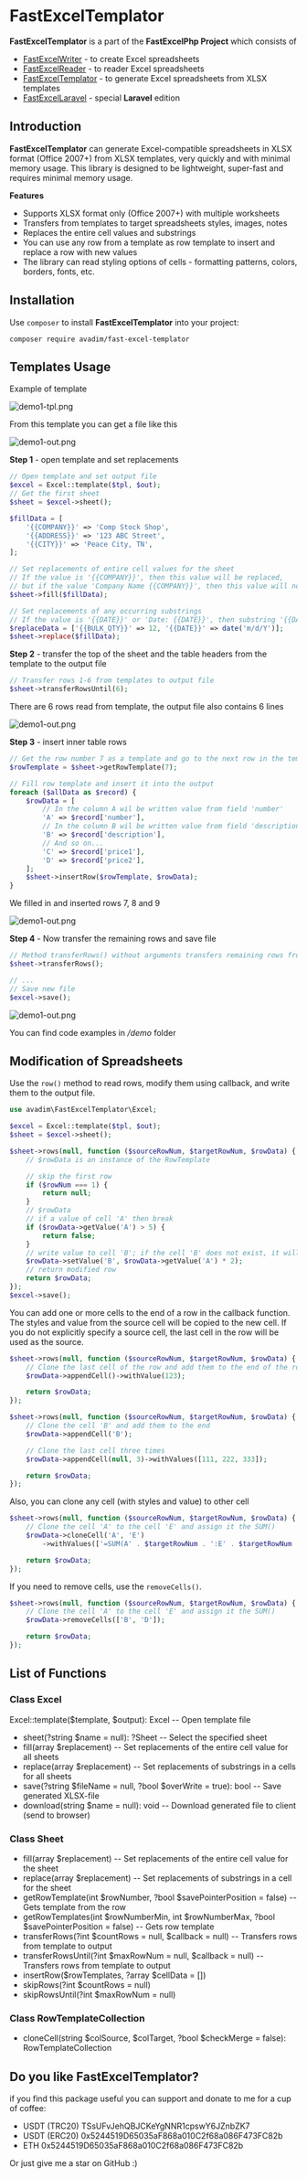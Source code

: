 # FastExcelTemplator

**FastExcelTemplator** is a part of the **FastExcelPhp Project** which consists of

* [FastExcelWriter](https://packagist.org/packages/avadim/fast-excel-writer) - to create Excel spreadsheets
* [FastExcelReader](https://packagist.org/packages/avadim/fast-excel-reader) - to reader Excel spreadsheets
* [FastExcelTemplator](https://packagist.org/packages/avadim/fast-excel-templator) - to generate Excel spreadsheets from XLSX templates
* [FastExcelLaravel](https://packagist.org/packages/avadim/fast-excel-laravel) - special **Laravel** edition

## Introduction

**FastExcelTemplator** can generate Excel-compatible spreadsheets in XLSX format (Office 2007+) from XLSX templates,
very quickly and with minimal memory usage. This library is designed to be lightweight, super-fast and requires minimal memory usage.

**Features**

* Supports XLSX format only (Office 2007+) with multiple worksheets
* Transfers from templates to target spreadsheets styles, images, notes
* Replaces the entire cell values and substrings
* You can use any row from a template as row template to insert and replace a row with new values
* The library can read styling options of cells - formatting patterns, colors, borders, fonts, etc.

## Installation

Use `composer` to install **FastExcelTemplator** into your project:

```
composer require avadim/fast-excel-templator
```

## Templates Usage

Example of template

![demo1-tpl.png](demo2-tpl.jpg)

From this template you can get a file like this

![demo1-out.png](demo2-out.jpg)

**Step 1** - open template and set replacements
```php
// Open template and set output file
$excel = Excel::template($tpl, $out);
// Get the first sheet
$sheet = $excel->sheet();

$fillData = [
    '{{COMPANY}}' => 'Comp Stock Shop',
    '{{ADDRESS}}' => '123 ABC Street',
    '{{CITY}}' => 'Peace City, TN',
];

// Set replacements of entire cell values for the sheet
// If the value is '{{COMPANY}}', then this value will be replaced,
// but if the value 'Company Name {{COMPANY}}', then this value will not be replaced 
$sheet->fill($fillData);

// Set replacements of any occurring substrings
// If the value is '{{DATE}}' or 'Date: {{DATE}}', then substring '{{DATE}}' will be replaced,
$replaceData = ['{{BULK_QTY}}' => 12, '{{DATE}}' => date('m/d/Y')];
$sheet->replace($fillData);
```
**Step 2** - transfer the top of the sheet and the table headers from the template to the output file
```php
// Transfer rows 1-6 from templates to output file
$sheet->transferRowsUntil(6);
```
There are 6 rows read from template, the output file also contains 6 lines

![demo1-out.png](demo2-1.jpg)

**Step 3** - insert inner table rows
```php
// Get the row number 7 as a template and go to the next row in the template
$rowTemplate = $sheet->getRowTemplate(7);

// Fill row template and insert it into the output
foreach ($allData as $record) {
    $rowData = [
        // In the column A wil be written value from field 'number'
        'A' => $record['number'],
        // In the column B wil be written value from field 'description'
        'B' => $record['description'],
        // And so on...
        'C' => $record['price1'],
        'D' => $record['price2'],
    ];
    $sheet->insertRow($rowTemplate, $rowData);
}
```
We filled in and inserted rows 7, 8 and 9

![demo1-out.png](demo2-2.jpg)

**Step 4** - Now transfer the remaining rows and save file

```php
// Method transferRows() without arguments transfers remaining rows from the template to the output file 
$sheet->transferRows();

// ...
// Save new file
$excel->save();
```


![demo1-out.png](demo2-3.jpg)

You can find code examples in */demo* folder

## Modification of Spreadsheets

Use the ```row()``` method to read rows, modify them using callback, and write them to the output file.

```php
use avadim\FastExcelTemplator\Excel;

$excel = Excel::template($tpl, $out);
$sheet = $excel->sheet();

$sheet->rows(null, function ($sourceRowNum, $targetRowNum, $rowData) {
    // $rowData is an instance of the RowTemplate

    // skip the first row
    if ($rowNum === 1) {
        return null;
    }
    // $rowData
    // if a value of cell 'A' then break
    if ($rowData->getValue('A') > 5) {
        return false;
    }
    // write value to cell 'B'; if the cell 'B' does not exist, it will be created
    $rowData->setValue('B', $rowData->getValue('A') * 2);
    // return modified row
    return $rowData;
});
$excel->save();
```
You can add one or more cells to the end of a row in the callback function.
The styles and value from the source cell will be copied to the new cell.
If you do not explicitly specify a source cell, the last cell in the row will be used as the source.

```php
$sheet->rows(null, function ($sourceRowNum, $targetRowNum, $rowData) {
    // Clone the last cell of the row and add them to the end of the row and assign it the value 123
    $rowData->appendCell()->withValue(123);

    return $rowData;
});

$sheet->rows(null, function ($sourceRowNum, $targetRowNum, $rowData) {
    // Clone the cell 'B' and add them to the end
    $rowData->appendCell('B');

    // Clone the last cell three times
    $rowData->appendCell(null, 3)->withValues([111, 222, 333]);

    return $rowData;
});
```

Also, you can clone any cell (with styles and value) to other cell

```php
$sheet->rows(null, function ($sourceRowNum, $targetRowNum, $rowData) {
    // Clone the cell 'A' to the cell 'E' and assign it the SUM()
    $rowData->cloneCell('A', 'E')
        ->withValues(['=SUM(A' . $targetRowNum . ':E' . $targetRowNum . ')']);

    return $rowData;
});
```

If you need to remove cells, use the ```removeCells()```.

```php
$sheet->rows(null, function ($sourceRowNum, $targetRowNum, $rowData) {
    // Clone the cell 'A' to the cell 'E' and assign it the SUM()
    $rowData->removeCells(['B', 'D']);

    return $rowData;
});
```

## List of Functions
### Class Excel

Excel::template($template, $output): Excel -- Open template file

* sheet(?string $name = null): ?Sheet -- Select the specified sheet
* fill(array $replacement) -- Set replacements of the entire cell value for all sheets
* replace(array $replacement) -- Set replacements of substrings in a cells for all sheets
* save(?string $fileName = null, ?bool $overWrite = true): bool -- Save generated XLSX-file
* download(string $name = null): void -- Download generated file to client (send to browser)

### Class Sheet

* fill(array $replacement) -- Set replacements of the entire cell value for the sheet
* replace(array $replacement) -- Set replacements of substrings in a cell for the sheet
* getRowTemplate(int $rowNumber, ?bool $savePointerPosition = false) -- Gets template from the row
* getRowTemplates(int $rowNumberMin, int $rowNumberMax, ?bool $savePointerPosition = false) -- Gets row template
* transferRows(?int $countRows = null, $callback = null) -- Transfers rows from template to output
* transferRowsUntil(?int $maxRowNum = null, $callback = null) -- Transfers rows from template to output
* insertRow($rowTemplates, ?array $cellData = [])
* skipRows(?int $countRows = null)
* skipRowsUntil(?int $maxRowNum = null)

### Class RowTemplateCollection

* cloneCell(string $colSource, $colTarget, ?bool $checkMerge = false): RowTemplateCollection

## Do you like FastExcelTemplator?

if you find this package useful you can support and donate to me for a cup of coffee:

* USDT (TRC20) TSsUFvJehQBJCKeYgNNR1cpswY6JZnbZK7
* USDT (ERC20) 0x5244519D65035aF868a010C2f68a086F473FC82b
* ETH 0x5244519D65035aF868a010C2f68a086F473FC82b

Or just give me a star on GitHub :)